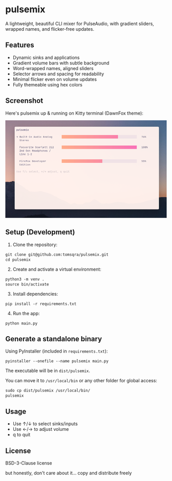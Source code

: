 # pulsemix

A lightweight, beautiful CLI mixer for PulseAudio, with gradient sliders, wrapped names, and flicker-free updates.

## Features

- Dynamic sinks and applications
- Gradient volume bars with subtle background
- Word-wrapped names, aligned sliders
- Selector arrows and spacing for readability
- Minimal flicker even on volume updates
- Fully themeable using hex colors

## Screenshot

Here's pulsemix up & running on Kitty terminal (DawnFox theme):

![pulsemix screenshot](assets/pulsemix-screenshot.png)

## Setup (Development)

1. Clone the repository:

```
git clone git@github.com:tomsqra/pulsemix.git
cd pulsemix
```

2. Create and activate a virtual environment:

```
python3 -m venv .
source bin/activate
```

3. Install dependencies:

```
pip install -r requirements.txt
```

4. Run the app:

```
python main.py
```

## Generate a standalone binary

Using PyInstaller (included in `requirements.txt`):

```
pyinstaller --onefile --name pulsemix main.py
```

The executable will be in `dist/pulsemix`.

You can move it to `/usr/local/bin` or any other folder for global access:

```
sudo cp dist/pulsemix /usr/local/bin/
pulsemix
```

## Usage

- Use ↑/↓ to select sinks/inputs
- Use ←/→ to adjust volume
- q to quit

## License

BSD-3-Clause license

but honestly, don't care about it... copy and distribute freely

